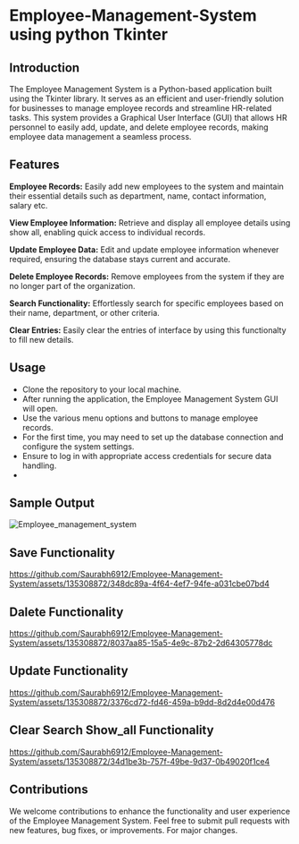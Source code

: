 # Employee-Management-System using python Tkinter

## Introduction
The Employee Management System is a Python-based application built using the Tkinter library. 
It serves as an efficient and user-friendly solution for businesses to manage employee records and streamline HR-related tasks. 
This system provides a Graphical User Interface (GUI) that allows HR personnel to easily add, update, and delete employee records, 
making employee data management a seamless process.

## Features
**Employee Records:** Easily add new employees to the system and maintain their essential details such as department, name, contact information, salary etc.

**View Employee Information:** Retrieve and display all employee details using show all, enabling quick access to individual records.

**Update Employee Data:** Edit and update employee information whenever required, ensuring the database stays current and accurate.

**Delete Employee Records:** Remove employees from the system if they are no longer part of the organization.

**Search Functionality:** Effortlessly search for specific employees based on their name, department, or other criteria.

**Clear Entries:** Easily clear the entries of interface by using this functionalty to fill new details.

## Usage
* Clone the repository to your local machine.
* After running the application, the Employee Management System GUI will open.
* Use the various menu options and buttons to manage employee records.
* For the first time, you may need to set up the database connection and configure the system settings.
* Ensure to log in with appropriate access credentials for secure data handling.
* 
## Sample Output
![Employee_management_system](https://github.com/Saurabh6912/Employee-Management-System/assets/135308872/21e44c42-61be-4479-99f8-bf94b5a085b1)
## Save Functionality

https://github.com/Saurabh6912/Employee-Management-System/assets/135308872/348dc89a-4f64-4ef7-94fe-a031cbe07bd4

## Dalete Functionality

https://github.com/Saurabh6912/Employee-Management-System/assets/135308872/8037aa85-15a5-4e9c-87b2-2d64305778dc

## Update Functionality

https://github.com/Saurabh6912/Employee-Management-System/assets/135308872/3376cd72-fd46-459a-b9dd-8d2d4e00d476

## Clear Search Show_all Functionality

https://github.com/Saurabh6912/Employee-Management-System/assets/135308872/34d1be3b-757f-49be-9d37-0b49020f1ce4

## Contributions
We welcome contributions to enhance the functionality and user experience of the Employee Management System. Feel free to submit pull requests with new features,
bug fixes, or improvements. For major changes.

